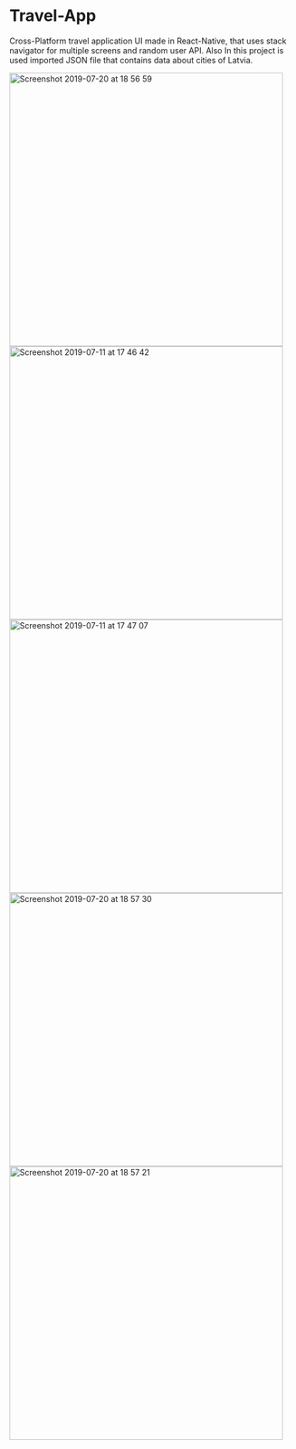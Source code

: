 # Travel-App



Cross-Platform travel application UI made in React-Native, that uses stack navigator for multiple screens and random user API. Also In this project is used imported JSON file that contains data about cities of Latvia.



<img width="483" alt="Screenshot 2019-07-20 at 18 56 59" src="https://user-images.githubusercontent.com/41584015/64610066-17aaa700-d3d7-11e9-898b-b0a4b71c6d95.png">


<img width="483" alt="Screenshot 2019-07-11 at 17 46 42" src="https://user-images.githubusercontent.com/41584015/64610075-1c6f5b00-d3d7-11e9-996e-3cbae396a770.png">



<img width="483" alt="Screenshot 2019-07-11 at 17 47 07" src="https://user-images.githubusercontent.com/41584015/64610082-2002e200-d3d7-11e9-963f-434ca7fe27f5.png">






<img width="483" alt="Screenshot 2019-07-20 at 18 57 30" src="https://user-images.githubusercontent.com/41584015/64610089-242eff80-d3d7-11e9-9745-8a54e5eb0bd2.png">



<img width="483" alt="Screenshot 2019-07-20 at 18 57 21" src="https://user-images.githubusercontent.com/41584015/64610100-28f3b380-d3d7-11e9-84d2-67b0178e4a48.png">
